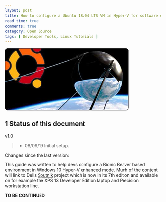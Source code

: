 ```yaml
---
layout: post
title: How to configure a Ubuntu 18.04 LTS VM in Hyper-V for software development
read_time: true
comments: true
category: Open Source 
tags: [ Developer Tools, Linux Tutorials ]
---
```


![Project Sputnik](/assets/sputnik.png)

**1 Status of this document**
-----------------------------

v1.0
> * 08/09/19 Initial setup.

Changes since the last version:

This guide was written to help devs configure a Bionic Beaver based environment in Windows 10 Hyper-V enhanced mode.
Much of the content will link to Dells [Sputnik](https://bartongeorge.io/2018/11/29/sputnik-turns-6-presenting-the-folks-behind-it/) project which is now in its 7th edition and available on for example the XPS 13 Developer Edition laptop and Precision workstation line.

**TO BE CONTINUED**
